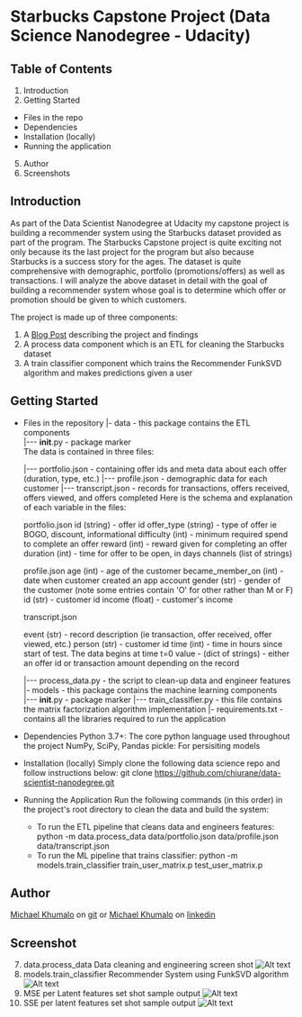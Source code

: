 # Starbucks Capstone Project (Data Science Nanodegree - Udacity)

## Table of Contents
1. Introduction
2. Getting Started
  - Files in the repo
  - Dependencies
  - Installation (locally)
  - Running the application
5. Author
6. Screenshots
## Introduction
As part of the Data Scientist Nanodegree at Udacity my capstone project is building a recommender system using the Starbucks dataset provided as part of the program. The Starbucks Capstone project is quite exciting not only because its the last project for the program but also because Starbucks is a success story for the ages. The dataset is quite comprehensive with demographic, portfolio (promotions/offers) as well as transactions.
I will analyze the above dataset in detail with the goal of building a recommender system whose goal is to determine which offer or promotion should be given to which customers.

The project is made up of three components:
  1. A [Blog Post](https://medium.com/@chiurane/recommender-system-for-starbucks-7b9f40968e77) describing the project and findings
  2. A process data component which is an ETL for cleaning the Starbucks dataset
  3. A train classifier component which trains the Recommender FunkSVD algorithm and makes predictions given a user
## Getting Started
  - Files in the repository
    |- data - this package contains the ETL components  
    |--- __init__.py - package marker  
    The data is contained in three files:

    |--- portfolio.json - containing offer ids and meta data about each offer (duration, type, etc.)
    |--- profile.json - demographic data for each customer
    |--- transcript.json - records for transactions, offers received, offers viewed, and offers completed
    Here is the schema and explanation of each variable in the files:

    portfolio.json
    id (string) - offer id
    offer_type (string) - type of offer ie BOGO, discount, informational
    difficulty (int) - minimum required spend to complete an offer
    reward (int) - reward given for completing an offer
    duration (int) - time for offer to be open, in days
    channels (list of strings)
    
    profile.json
    age (int) - age of the customer
    became_member_on (int) - date when customer created an app account
    gender (str) - gender of the customer (note some entries contain 'O' for other rather than M or F)
    id (str) - customer id
    income (float) - customer's income
    
    transcript.json

    event (str) - record description (ie transaction, offer received, offer viewed, etc.)
    person (str) - customer id
    time (int) - time in hours since start of test. The data begins at time t=0
    value - (dict of strings) - either an offer id or transaction amount depending on the record
    
    |--- process_data.py - the script to clean-up data and engineer features  
    |- models - this package contains the machine learning components  
    |--- __init__.py - package marker 
    |--- train_classifier.py - this file contains the matrix factorization algorithm implementation
    |- requirements.txt - contains all the libraries required to run the application  
  - Dependencies
      Python 3.7+: The core python language used throughout the project
      NumPy, SciPy, Pandas
      pickle: For persisiting models
  - Installation (locally)
    Simply clone the following data science repo and follow instructions below:
    git clone https://github.com/chiurane/data-scientist-nanodegree.git
- Running the Application
    Run the following commands (in this order) in the project's root directory to clean the data and build the system:
    - To run the ETL pipeline that cleans data and engineers features:
        python -m data.process_data data/portfolio.json data/profile.json data/transcript.json
    - To run the ML pipeline that trains classifier:
        python -m models.train_classifier train_user_matrix.p test_user_matrix.p

## Author
[Michael Khumalo](https://github.com/chiurane) on [git](https://github.com) or [Michael Khumalo](https://linkedin.com/chiurane) on [linkedin](https://linkedin.com)
## Screenshot
7. data.process_data Data cleaning and engineering screen shot
    ![Alt text](https://github.com/chiurane/data-scientist-nanodegree/blob/master/StarbucksCapstone/data_process_data.PNG, "Process data screenshot")
8. models.train_classifier Recommender System using FunkSVD algorithm
    ![Alt text](https://github.com/chiurane/data-scientist-nanodegree/blob/master/StarbucksCapstone/models_train_classifier.png "Train Classifier sample output")
9. MSE per Latent features set shot sample output
    ![Alt text](https://github.com/chiurane/data-scientist-nanodegree/blob/master/StarbucksCapstone/mse_per_latent_features.PNG "latent features sample output")
10. SSE per latent features set shot sample output ![Alt text](https://github.com/chiurane/data-scientist-nanodegree/blob/master/StarbucksCapstone/sse_per_latent_feature_set.PNG "latent features SSE")

